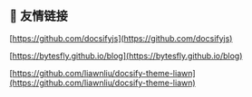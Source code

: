 
##  🥂 友情链接

[https://github.com/docsifyjs](https://github.com/docsifyjs)

[https://bytesfly.github.io/blog](https://bytesfly.github.io/blog)

[https://github.com/liawnliu/docsify-theme-liawn](https://github.com/liawnliu/docsify-theme-liawn)